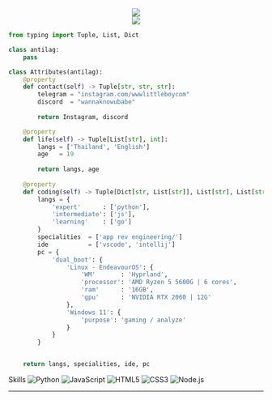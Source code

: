 <div align="center">

  <img src="https://tryhackme-badges.s3.amazonaws.com/4zbov.png" />

  <br/>

  <img src="https://wakatime.com/static/img/repo-badges-example.png" />

</div>



```python
from typing import Tuple, List, Dict

class antilag:
    pass

class Attributes(antilag):
    @property
    def contact(self) -> Tuple[str, str, str]:
        telegram = "instagram.com/wwwlittleboycom"
        discord  = "wannaknowubabe"
	    
        return Instagram, discord

    @property
    def life(self) -> Tuple[List[str], int]:
        langs = ['Thailand', 'English']
        age   = 19
		
        return langs, age
	
    @property
    def coding(self) -> Tuple[Dict[str, List[str]], List[str], List[str], Dict[str]]:
        langs = {
            'expert'      : ['python'],
            'intermediate': ['js'],
            'learning'    : ['go']
        }
        specialities  = ['app rev engineering/']
        ide           = ['vscode', 'intellij']
        pc = {
            'dual_boot': {
                'Linux - EndeavourOS': {
		    		'WM'       : 'Hyprland',
                    'processor': 'AMD Ryzen 5 5600G | 6 cores',
                    'ram'      : '16GB',
                    'gpu'      : 'NVIDIA RTX 2060 | 12G'
                },
                'Windows 11': {
                    'purpose': 'gaming / analyze'
                }
            }
        }


	return langs, specialities, ide, pc
```

Skills
![Python](https://img.shields.io/badge/-Python-3776AB?style=for-the-badge&logo=python&logoColor=white)
![JavaScript](https://img.shields.io/badge/-JavaScript-F7DF1E?style=for-the-badge&logo=javascript&logoColor=black)
![HTML5](https://img.shields.io/badge/-HTML5-E34F26?style=for-the-badge&logo=html5&logoColor=white)
![CSS3](https://img.shields.io/badge/-CSS3-1572B6?style=for-the-badge&logo=css3)
![Node.js](https://img.shields.io/badge/-Node.js-339933?style=for-the-badge&logo=nodedotjs&logoColor=white)

---

